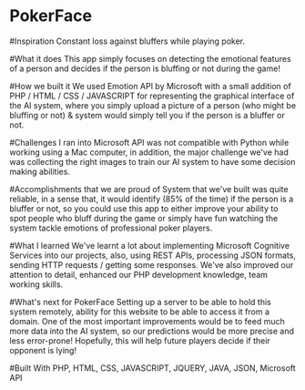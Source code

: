# PokerFace

#Inspiration
Constant loss against bluffers while playing poker.

#What it does
This app simply focuses on detecting the emotional features of a person and decides if the person is bluffing or not during the game!

#How we built it
We used Emotion API by Microsoft with a small addition of PHP / HTML / CSS / JAVASCRIPT for representing the graphical interface of 
the AI system, where you simply upload a picture of a person (who might be bluffing or not) & system would simply tell you if the person
is a bluffer or not.

#Challenges I ran into
Microsoft API was not compatible with Python while working using a Mac computer, in addition, the major challenge we've had was collecting 
the right images to train our AI system to have some decision making abilities.

#Accomplishments that we are proud of
System that we've built was quite reliable, in a sense that, it would identify (85% of the time) if the person is a bluffer or not, 
so you could use this app to either improve your ability to spot people who bluff during the game or simply have fun watching the 
system tackle emotions of professional poker players.

#What I learned
We've learnt a lot about implementing Microsoft Cognitive Services into our projects, also, using REST APIs, processing JSON formats, 
sending HTTP requests / getting some responses. We've also improved our attention to detail, enhanced our PHP development knowledge, 
team working skills.

#What's next for PokerFace
Setting up a server to be able to hold this system remotely, ability for this website to be able to access it from a domain. One of the
most important improvements would be to feed much more data into the AI system, so our predictions would be more precise and less 
error-prone! Hopefully, this will help future players decide if their opponent is lying!

#Built With
PHP, HTML, CSS, JAVASCRIPT, JQUERY, JAVA, JSON, Microsoft API
